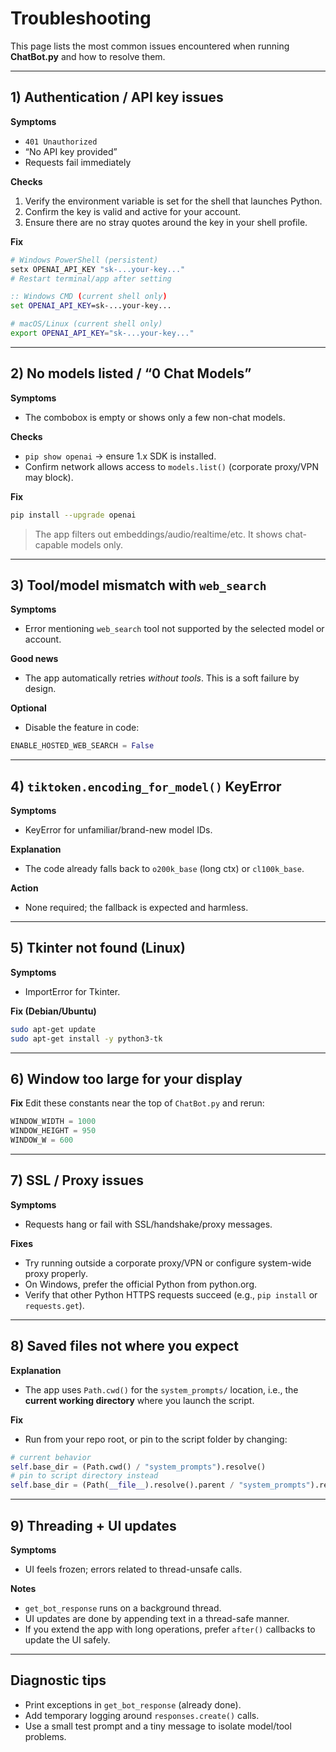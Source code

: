 # Troubleshooting

This page lists the most common issues encountered when running **ChatBot.py** and how to resolve them.

---

## 1) Authentication / API key issues

**Symptoms**
- `401 Unauthorized`
- “No API key provided”
- Requests fail immediately

**Checks**
1. Verify the environment variable is set for the shell that launches Python.
2. Confirm the key is valid and active for your account.
3. Ensure there are no stray quotes around the key in your shell profile.

**Fix**
```powershell
# Windows PowerShell (persistent)
setx OPENAI_API_KEY "sk-...your-key..."
# Restart terminal/app after setting
```
```cmd
:: Windows CMD (current shell only)
set OPENAI_API_KEY=sk-...your-key...
```
```bash
# macOS/Linux (current shell only)
export OPENAI_API_KEY="sk-...your-key..."
```

---

## 2) No models listed / “0 Chat Models”

**Symptoms**
- The combobox is empty or shows only a few non-chat models.

**Checks**
- `pip show openai` → ensure 1.x SDK is installed.
- Confirm network allows access to `models.list()` (corporate proxy/VPN may block).

**Fix**
```bash
pip install --upgrade openai
```

> The app filters out embeddings/audio/realtime/etc. It shows chat-capable models only.

---

## 3) Tool/model mismatch with `web_search`

**Symptoms**
- Error mentioning `web_search` tool not supported by the selected model or account.

**Good news**
- The app automatically retries *without tools*. This is a soft failure by design.

**Optional**
- Disable the feature in code:
```python
ENABLE_HOSTED_WEB_SEARCH = False
```

---

## 4) `tiktoken.encoding_for_model()` KeyError

**Symptoms**
- KeyError for unfamiliar/brand-new model IDs.

**Explanation**
- The code already falls back to `o200k_base` (long ctx) or `cl100k_base`.

**Action**
- None required; the fallback is expected and harmless.

---

## 5) Tkinter not found (Linux)

**Symptoms**
- ImportError for Tkinter.

**Fix (Debian/Ubuntu)**
```bash
sudo apt-get update
sudo apt-get install -y python3-tk
```

---

## 6) Window too large for your display

**Fix**
Edit these constants near the top of `ChatBot.py` and rerun:
```python
WINDOW_WIDTH = 1000
WINDOW_HEIGHT = 950
WINDOW_W = 600
```

---

## 7) SSL / Proxy issues

**Symptoms**
- Requests hang or fail with SSL/handshake/proxy messages.

**Fixes**
- Try running outside a corporate proxy/VPN or configure system-wide proxy properly.
- On Windows, prefer the official Python from python.org.
- Verify that other Python HTTPS requests succeed (e.g., `pip install` or `requests.get`).

---

## 8) Saved files not where you expect

**Explanation**
- The app uses `Path.cwd()` for the `system_prompts/` location, i.e., the **current working directory** where you launch the script.

**Fix**
- Run from your repo root, or pin to the script folder by changing:
```python
# current behavior
self.base_dir = (Path.cwd() / "system_prompts").resolve()
# pin to script directory instead
self.base_dir = (Path(__file__).resolve().parent / "system_prompts").resolve()
```

---

## 9) Threading + UI updates

**Symptoms**
- UI feels frozen; errors related to thread-unsafe calls.

**Notes**
- `get_bot_response` runs on a background thread.
- UI updates are done by appending text in a thread-safe manner.
- If you extend the app with long operations, prefer `after()` callbacks to update the UI safely.

---

## Diagnostic tips

- Print exceptions in `get_bot_response` (already done).
- Add temporary logging around `responses.create()` calls.
- Use a small test prompt and a tiny message to isolate model/tool problems.
